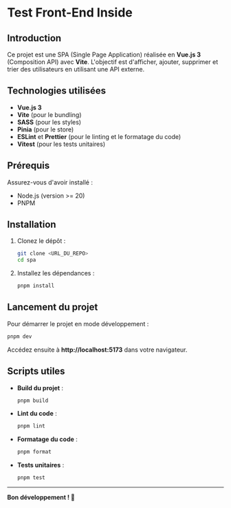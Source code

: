 # Test Front-End Inside

## Introduction

Ce projet est une SPA (Single Page Application) réalisée en **Vue.js 3** (Composition API) avec **Vite**.
L'objectif est d'afficher, ajouter, supprimer et trier des utilisateurs en utilisant une API externe.

## Technologies utilisées

- **Vue.js 3**
- **Vite** (pour le bundling)
- **SASS** (pour les styles)
- **Pinia** (pour le store)
- **ESLint** et **Prettier** (pour le linting et le formatage du code)
- **Vitest** (pour les tests unitaires)

## Prérequis

Assurez-vous d'avoir installé :

- Node.js (version >= 20)
- PNPM

## Installation

1. Clonez le dépôt :
    ```bash
    git clone <URL_DU_REPO>
    cd spa
    ```
2. Installez les dépendances :
    ```bash
    pnpm install
    ```

## Lancement du projet

Pour démarrer le projet en mode développement :

```bash
pnpm dev
```

Accédez ensuite à **http://localhost:5173** dans votre navigateur.

## Scripts utiles

- **Build du projet** :
    ```bash
    pnpm build
    ```
- **Lint du code** :
    ```bash
    pnpm lint
    ```
- **Formatage du code** :
    ```bash
    pnpm format
    ```
- **Tests unitaires** :
    ```bash
    pnpm test
    ```

---

**Bon développement ! 🚀**
